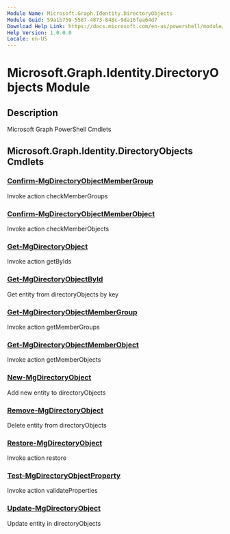 ```yaml
---
Module Name: Microsoft.Graph.Identity.DirectoryObjects
Module Guid: 59a1b759-5587-4873-848c-9da16fea64d7
Download Help Link: https://docs.microsoft.com/en-us/powershell/module/microsoft.graph.identity.directoryobjects
Help Version: 1.0.0.0
Locale: en-US
---
```


# Microsoft.Graph.Identity.DirectoryObjects Module
## Description
Microsoft Graph PowerShell Cmdlets

## Microsoft.Graph.Identity.DirectoryObjects Cmdlets
### [Confirm-MgDirectoryObjectMemberGroup](Confirm-MgDirectoryObjectMemberGroup.md)
Invoke action checkMemberGroups

### [Confirm-MgDirectoryObjectMemberObject](Confirm-MgDirectoryObjectMemberObject.md)
Invoke action checkMemberObjects

### [Get-MgDirectoryObject](Get-MgDirectoryObject.md)
Invoke action getByIds

### [Get-MgDirectoryObjectById](Get-MgDirectoryObjectById.md)
Get entity from directoryObjects by key

### [Get-MgDirectoryObjectMemberGroup](Get-MgDirectoryObjectMemberGroup.md)
Invoke action getMemberGroups

### [Get-MgDirectoryObjectMemberObject](Get-MgDirectoryObjectMemberObject.md)
Invoke action getMemberObjects

### [New-MgDirectoryObject](New-MgDirectoryObject.md)
Add new entity to directoryObjects

### [Remove-MgDirectoryObject](Remove-MgDirectoryObject.md)
Delete entity from directoryObjects

### [Restore-MgDirectoryObject](Restore-MgDirectoryObject.md)
Invoke action restore

### [Test-MgDirectoryObjectProperty](Test-MgDirectoryObjectProperty.md)
Invoke action validateProperties

### [Update-MgDirectoryObject](Update-MgDirectoryObject.md)
Update entity in directoryObjects

